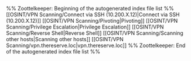 %% Zoottelkeeper: Beginning of the autogenerated index file list  %%
 [[OSINT/VPN Scanning/Connect via SSH (10.200.X.12)|Connect via SSH (10.200.X.12)]]
 [[OSINT/VPN Scanning/Pivoting|Pivoting]]
 [[OSINT/VPN Scanning/Privilege Escalation|Privilege Escalation]]
 [[OSINT/VPN Scanning/Reverse Shell|Reverse Shell]]
 [[OSINT/VPN Scanning/Scanning other hosts|Scanning other hosts]]
 [[OSINT/VPN Scanning/vpn.thereserve.loc|vpn.thereserve.loc]]
%% Zoottelkeeper: End of the autogenerated index file list  %%
